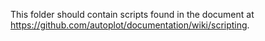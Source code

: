 This folder should contain scripts found in the document at https://github.com/autoplot/documentation/wiki/scripting.
